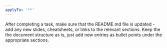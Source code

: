 ```yaml
---
applyTo: '**'
---
```

After completing a task, make sure that the README.md file is updated - add any new slides, cheatsheets, or links to the relevant sections.
Keep the the document structure as is, just add new entries as bullet points under the appropriate sections.